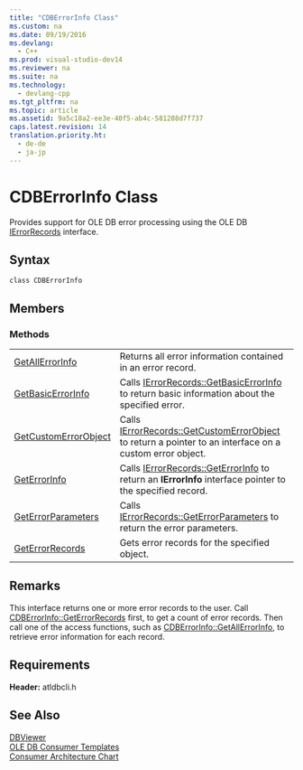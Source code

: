 ```yaml
---
title: "CDBErrorInfo Class"
ms.custom: na
ms.date: 09/19/2016
ms.devlang: 
  - C++
ms.prod: visual-studio-dev14
ms.reviewer: na
ms.suite: na
ms.technology: 
  - devlang-cpp
ms.tgt_pltfrm: na
ms.topic: article
ms.assetid: 9a5c18a2-ee3e-40f5-ab4c-581288d7f737
caps.latest.revision: 14
translation.priority.ht: 
  - de-de
  - ja-jp
---
```

# CDBErrorInfo Class
Provides support for OLE DB error processing using the OLE DB [IErrorRecords](https://msdn.microsoft.com/en-us/library/ms718112.aspx) interface.  
  
## Syntax  
  
```  
class CDBErrorInfo  
```  
  
## Members  
  
### Methods  
  
|||  
|-|-|  
|[GetAllErrorInfo](../vs140/CDBErrorInfo--GetAllErrorInfo.md)|Returns all error information contained in an error record.|  
|[GetBasicErrorInfo](../vs140/CDBErrorInfo--GetBasicErrorInfo.md)|Calls [IErrorRecords::GetBasicErrorInfo](https://msdn.microsoft.com/en-us/library/ms723907.aspx) to return basic information about the specified error.|  
|[GetCustomErrorObject](../vs140/CDBErrorInfo--GetCustomErrorObject.md)|Calls [IErrorRecords::GetCustomErrorObject](https://msdn.microsoft.com/en-us/library/ms725417.aspx) to return a pointer to an interface on a custom error object.|  
|[GetErrorInfo](../vs140/CDBErrorInfo--GetErrorInfo.md)|Calls [IErrorRecords::GetErrorInfo](https://msdn.microsoft.com/en-us/library/ms711230.aspx) to return an **IErrorInfo** interface pointer to the specified record.|  
|[GetErrorParameters](../vs140/CDBErrorInfo--GetErrorParameters.md)|Calls [IErrorRecords::GetErrorParameters](https://msdn.microsoft.com/en-us/library/ms715793.aspx) to return the error parameters.|  
|[GetErrorRecords](../vs140/CDBErrorInfo--GetErrorRecords.md)|Gets error records for the specified object.|  
  
## Remarks  
 This interface returns one or more error records to the user. Call [CDBErrorInfo::GetErrorRecords](../vs140/CDBErrorInfo--GetErrorRecords.md) first, to get a count of error records. Then call one of the access functions, such as [CDBErrorInfo::GetAllErrorInfo](../vs140/CDBErrorInfo--GetAllErrorInfo.md), to retrieve error information for each record.  
  
## Requirements  
 **Header:** atldbcli.h  
  
## See Also  
 [DBViewer](../vs140/Visual-C---Samples.md)   
 [OLE DB Consumer Templates](../vs140/OLE-DB-Consumer-Templates--C---.md)   
 [Consumer Architecture Chart](../vs140/OLE-DB-Consumer-Templates-Reference.md)